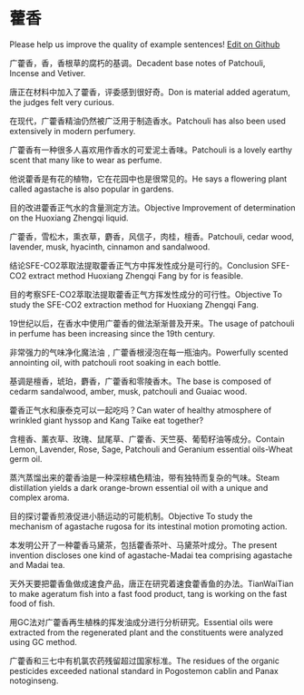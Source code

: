 # 藿香

Please help us improve the quality of example sentences! [Edit on Github](https://github.com/jiyushe/jiyu-example-sentence-source/blob/main/chinese/huoxiang_1.md)

<p><span class="chinese">广藿香，香，香根草的腐朽的基调。</span><span class="english">Decadent base notes of Patchouli, Incense and Vetiver.</span></p>

<p><span class="chinese">唐正在材料中加入了藿香，评委感到很好奇。</span><span class="english">Don is material added ageratum, the judges felt very curious.</span></p>

<p><span class="chinese">在现代，广藿香精油仍然被广泛用于制造香水。</span><span class="english">Patchouli has also been used extensively in modern perfumery.</span></p>

<p><span class="chinese">广藿香有一种很多人喜欢用作香水的可爱泥土香味。</span><span class="english">Patchouli is a lovely earthy scent that many like to wear as perfume.</span></p>

<p><span class="chinese">他说藿香是有花的植物，它在花园中也是很常见的。</span><span class="english">He says a flowering plant called agastache is also popular in gardens.</span></p>

<p><span class="chinese">目的改进藿香正气水的含量测定方法。</span><span class="english">Objective Improvement of determination on the Huoxiang Zhengqi liquid.</span></p>

<p><span class="chinese">广藿香，雪松木，熏衣草，麝香，风信子，肉桂，檀香。</span><span class="english">Patchouli, cedar wood, lavender, musk, hyacinth, cinnamon and sandalwood.</span></p>

<p><span class="chinese">结论SFE-CO2萃取法提取藿香正气方中挥发性成分是可行的。</span><span class="english">Conclusion SFE-CO2 extract method Huoxiang Zhengqi Fang by for is feasible.</span></p>

<p><span class="chinese">目的考察SFE-CO2萃取法提取藿香正气方挥发性成分的可行性。</span><span class="english">Objective To study the SFE-CO2 extraction method for Huoxiang Zhengqi Fang.</span></p>

<p><span class="chinese">19世纪以后，在香水中使用广藿香的做法渐渐普及开来。</span><span class="english">The usage of patchouli in perfume has been increasing since the 19th century.</span></p>

<p><span class="chinese">非常强力的气味净化魔法油﹐广藿香根浸泡在每一瓶油内。</span><span class="english">Powerfully scented annointing oil, with patchouli root soaking in each bottle.</span></p>

<p><span class="chinese">基调是檀香，琥珀，麝香，广藿香和零陵香木。</span><span class="english">The base is composed of cedarm sandalwood, amber, musk, patchouli and Guaiac wood.</span></p>

<p><span class="chinese">藿香正气水和康泰克可以一起吃吗？</span><span class="english">Can water of healthy atmosphere of wrinkled giant hyssop and Kang Taike eat together?</span></p>

<p><span class="chinese">含檀香、薰衣草、玫瑰、鼠尾草、广藿香、天竺葵、葡萄籽油等成分。</span><span class="english">Contain Lemon, Lavender, Rose, Sage, Patchouli and Geranium essential oils-Wheat germ oil.</span></p>

<p><span class="chinese">蒸汽蒸馏出来的藿香油是一种深棕橘色精油，带有独特而复杂的气味。</span><span class="english">Steam distillation yields a dark orange-brown essential oil with a unique and complex aroma.</span></p>

<p><span class="chinese">目的探讨藿香煎液促进小肠运动的可能机制。</span><span class="english">Objective To study the mechanism of agastache rugosa for its intestinal motion promoting action.</span></p>

<p><span class="chinese">本发明公开了一种藿香马黛茶，包括藿香茶叶、马黛茶叶成分。</span><span class="english">The present invention discloses one kind of agastache-Madai tea comprising agastache and Madai tea.</span></p>

<p><span class="chinese">天外天要把藿香鱼做成速食产品，唐正在研究着速食藿香鱼的办法。</span><span class="english">TianWaiTian to make ageratum fish into a fast food product, tang is working on the fast food of fish.</span></p>

<p><span class="chinese">用GC法对广藿香再生植株的挥发油成分进行分析研究。</span><span class="english">Essential oils were extracted from the regenerated plant and the constituents were analyzed using GC method.</span></p>

<p><span class="chinese">广藿香和三七中有机氯农药残留超过国家标准。</span><span class="english">The residues of the organic pesticides exceeded national standard in Pogostemon cablin and Panax notoginseng.</span></p>

